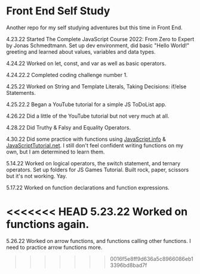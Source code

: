 # Front End Self Study
Another repo for my self studying adventures but this time in Front End.

4.23.22 Started The Complete JavaScript Course 2022: From Zero to Expert by Jonas Schmedtmann. Set up dev environment, did basic "Hello World!" greeting and learned about values, variables and data types.

4.24.22 Worked on let, const, and var as well as basic operators.

4.24.22.2 Completed coding challenge number 1.

4.25.22 Worked on String and Template Literals, Taking Decisions: if/else Statements.

4.25.22.2 Began a YouTube tutorial for a simple JS ToDoList app.

4.26.22 Did a little of the YouTube tutorial but not very much at all.

4.28.22 Did Truthy & Falsy and Equality Operators.

4.30.22 Did some practice with functions using [JavaScript.info](https://javascript.info/function-basics) & [JavaScriptTutorial.net](https://www.javascripttutorial.net/javascript-function/). I still don't feel confident writing functions on my own, but I am determined to learn them.


5.14.22 Worked on logical operators, the switch statement, and ternary operators. Set up folders for JS Games Tutorial. Built rock, paper, scissors but it's not working. Yay.

5.17.22 Worked on function declarations and function expressions.

<<<<<<< HEAD
5.23.22 Worked on functions again.
=======
5.26.22 Worked on arrow functions, and functions calling other functions. I need to practice arrow functions more.
>>>>>>> 0016f5e8ff9d636a5c8966086eb13396bd8bad7f
